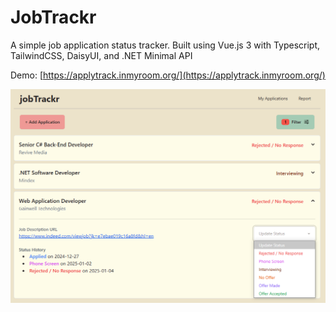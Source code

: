 # JobTrackr
A simple job application status tracker. Built using Vue.js 3 with Typescript, TailwindCSS, DaisyUI, and .NET Minimal API

Demo: [https://applytrack.inmyroom.org/](https://applytrack.inmyroom.org/)

![ui](jobtracker-ui.png)
